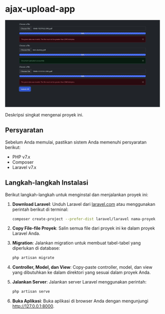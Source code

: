 # ajax-upload-app

![Alt Text](5db1be81-7bec-41e8-a53a-7a7bca57941e.jfif)

Deskripsi singkat mengenai proyek ini.

## Persyaratan

Sebelum Anda memulai, pastikan sistem Anda memenuhi persyaratan berikut:

- PHP v7.x
- Composer
- Laravel v7.x

## Langkah-langkah Instalasi

Berikut langkah-langkah untuk menginstal dan menjalankan proyek ini:

1. **Download Laravel**: Unduh Laravel dari [laravel.com](https://laravel.com/docs/7.x#installing-laravel) atau menggunakan perintah berikut di terminal:

   ```bash
   composer create-project --prefer-dist laravel/laravel nama-proyek

2. **Copy File-file Proyek**: Salin semua file dari proyek ini ke dalam proyek Laravel Anda.

3. **Migration**: Jalankan migration untuk membuat tabel-tabel yang diperlukan di database:

   ```bash
   php artisan migrate

4. **Controller, Model, dan View**: Copy-paste controller, model, dan view yang dibutuhkan ke dalam direktori yang sesuai dalam proyek Anda.

5. **Jalankan Server**: Jalankan server Laravel menggunakan perintah:

   ```bash
   php artisan serve

5. **Buka Aplikasi**: Buka aplikasi di browser Anda dengan mengunjungi http://127.0.0.1:8000.
